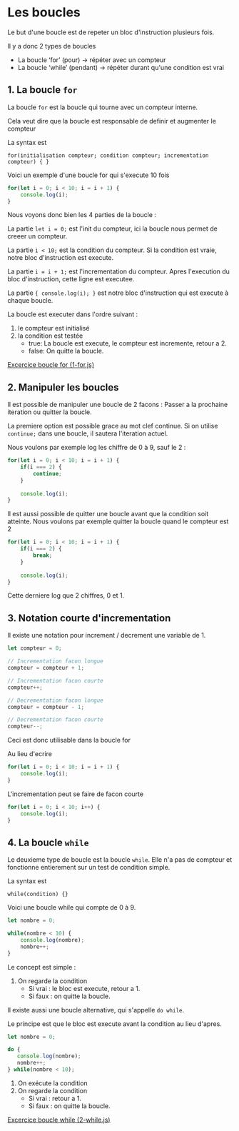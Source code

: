 # Les boucles

Le but d'une boucle est de repeter un bloc d'instruction plusieurs fois.

Il y a donc 2 types de boucles
- La boucle ‘for’ (pour) → répéter avec un compteur
- La boucle ‘while’ (pendant) → répéter durant qu'une condition est vrai

## 1. La boucle `for`

La boucle `for` est la boucle qui tourne avec un compteur interne.

Cela veut dire que la boucle est responsable de definir et augmenter le compteur

La syntax est 

`for(initialisation compteur; condition compteur; incrementation compteur) { }`

Voici un exemple d'une boucle for qui s'execute 10 fois

```js
for(let i = 0; i < 10; i = i + 1) {
    console.log(i);
}
```

Nous voyons donc bien les 4 parties de la boucle :

La partie `let i = 0;` est l'init du compteur, ici la boucle nous permet de creeer un compteur.

La partie `i < 10;` est la condition du compteur. Si la condition est vraie, notre bloc d'instruction est execute.

La partie `i = i + 1;` est l'incrementation du compteur. Apres l'execution du bloc d'instruction, cette ligne est executee.

La partie `{ console.log(i); }` est notre bloc d'instruction qui est execute à chaque boucle.

La boucle est executer dans l'ordre suivant :
1. le compteur est initialisé
2. la condition est testée
   - true: La boucle est execute, le compteur est incremente, retour a 2.
   - false: On quitte la boucle.

[Excercice boucle for (1-for.js)](1-for.js)

## 2. Manipuler les boucles

Il est possible de manipuler une boucle de 2 facons : Passer a la prochaine iteration ou quitter la boucle.


La premiere option est possible grace au mot clef continue. Si on utilise `continue;` dans une boucle, il sautera l'iteration actuel.

Nous voulons par exemple log les chiffre de 0 à 9, sauf le 2 :

```js
for(let i = 0; i < 10; i = i + 1) {
    if(i === 2) {
        continue;
    }
    
    console.log(i);
}
```

Il est aussi possible de quitter une boucle avant que la condition soit atteinte. Nous voulons par exemple quitter la boucle quand le compteur est 2

```js
for(let i = 0; i < 10; i = i + 1) {
    if(i === 2) {
        break;
    }
    
    console.log(i);
}
```

Cette derniere log que 2 chiffres, 0 et 1.

## 3. Notation courte d'incrementation

Il existe une notation pour increment / decrement une variable de 1.

```js
let compteur = 0;

// Incrementation facon longue
compteur = compteur + 1;

// Incrementation facon courte
compteur++;

// Decrementation facon longue
compteur = compteur - 1;

// Decrementation facon courte
compteur--;
```

Ceci est donc utilisable dans la boucle for

Au lieu d'ecrire

```js
for(let i = 0; i < 10; i = i + 1) {
    console.log(i);
}
```
L'incrementation peut se faire de facon courte

```js
for(let i = 0; i < 10; i++) {
    console.log(i);
}
```

## 4. La boucle `while`

Le deuxieme type de boucle est la boucle `while`. Elle n'a pas de compteur et fonctionne entierement sur un test de condition simple.

La syntax est

`while(condition) {}`

Voici une boucle while qui compte de 0 à 9.

```js
let nombre = 0;

while(nombre < 10) {
    console.log(nombre);
    nombre++;
}
```

Le concept est simple :
1. On regarde la condition
   - Si vrai : le bloc est execute, retour a 1.
   - Si faux : on quitte la boucle.

Il existe aussi une boucle alternative, qui s'appelle `do while`.

Le principe est que le bloc est execute avant la condition au lieu d'apres.

```js
let nombre = 0;

do {
   console.log(nombre);
   nombre++;
} while(nombre < 10);
```

1. On exécute la condition
2. On regarde la condition
   - Si vrai : retour a 1.
   - Si faux : on quitte la boucle.

[Excercice boucle while (2-while.js)](2-while.js)